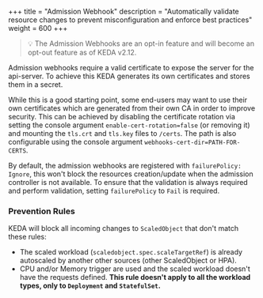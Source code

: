 +++
title = "Admission Webhook"
description = "Automatically validate resource changes to prevent misconfiguration and enforce best practices"
weight = 600
+++

> 💡 The Admission Webhooks are an opt-in feature and will become an opt-out feature as of KEDA v2.12.

Admission webhooks require a valid certificate to expose the server for the api-server. To achieve this KEDA generates its own certificates and stores them in a secret.

While this is a good starting point, some end-users may want to use their own certificates which are generated from their own CA in order to improve security. This can be achieved by disabling the certificate rotation via setting the console argument `enable-cert-rotation=false` (or removing it) and mounting the `tls.crt` and `tls.key` files to `/certs`. The path is also configurable using the console argument `webhooks-cert-dir=PATH-FOR-CERTS`.

By default, the admission webhooks are registered with `failurePolicy: Ignore`, this won't block the resources creation/update when the admission controller is not available. To ensure that the validation is always required and perform validation, setting `failurePolicy` to `Fail` is required.

### Prevention Rules

KEDA will block all incoming changes to `ScaledObject` that don't match these rules:

- The scaled workload (`scaledobject.spec.scaleTargetRef`) is already autoscaled by another other sources (other ScaledObject or HPA).
- CPU and/or Memory trigger are used and the scaled workload doesn't have the requests defined. **This rule doesn't apply to all the workload types, only to `Deployment` and `StatefulSet`.**
